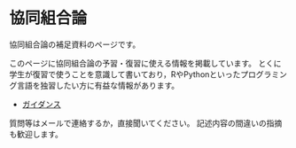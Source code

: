 # 協同組合論

協同組合論の補足資料のページです。

このページに協同組合論の予習・復習に使える情報を掲載しています。
とくに学生が復習で使うことを意識して書いており，RやPythonといったプログラミング言語を独習したい方に有益な情報があります。

- [ガイダンス](https://takeshinishimura.github.io/Cooperative/01_introduction.html)


質問等はメールで連絡するか，直接聞いてください。
記述内容の間違いの指摘も歓迎します。
